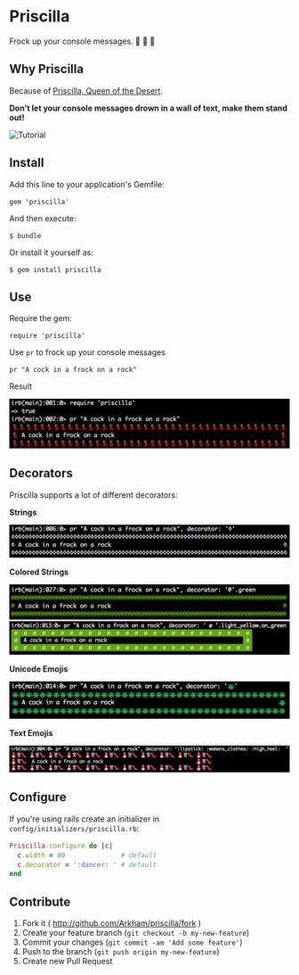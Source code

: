 # Priscilla

Frock up your console messages. :dancer: :dancer: :dancer:

## Why Priscilla

Because of [Priscilla, Queen of the Desert](http://en.wikipedia.org/wiki/The_Adventures_of_Priscilla,_Queen_of_the_Desert).

**Don't let your console messages drown in a wall of text, make them stand out!**

![Tutorial](images/priscilla.gif)

## Install

Add this line to your application's Gemfile:

    gem 'priscilla'

And then execute:

    $ bundle

Or install it yourself as:

    $ gem install priscilla

## Use

Require the gem:

    require 'priscilla'

Use `pr` to frock up your console messages

    pr "A cock in a frock on a rock"

Result

![Result](images/result.png)

## Decorators

Priscilla supports a lot of different decorators:

**Strings**

![Strings](images/strings.png)

**Colored Strings**

![Colored Strings](images/colored_strings.png)
![Colored Strings, part 2](images/colored_strings_two.png)

**Unicode Emojis**

![Unicode Emojis](images/unicode_emojis.png)

**Text Emojis**

![Text Emojis](images/text_emojis.png)

## Configure

If you're using rails create an initializer in `config/initializers/priscilla.rb`:

```ruby
Priscilla.configure do |c|
  c.width = 80              # default
  c.decorator = ':dancer: ' # default
end
```

## Contribute

1. Fork it ( http://github.com/Arkham/priscilla/fork )
2. Create your feature branch (`git checkout -b my-new-feature`)
3. Commit your changes (`git commit -am 'Add some feature'`)
4. Push to the branch (`git push origin my-new-feature`)
5. Create new Pull Request
